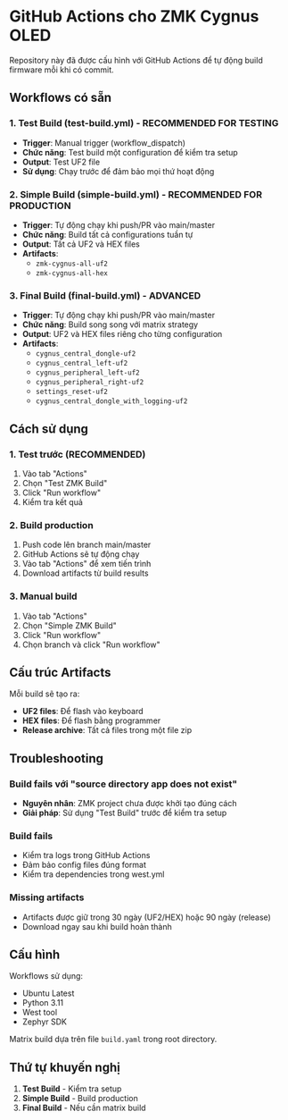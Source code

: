 # GitHub Actions cho ZMK Cygnus OLED

Repository này đã được cấu hình với GitHub Actions để tự động build firmware mỗi khi có commit.

## Workflows có sẵn

### 1. Test Build (test-build.yml) - **RECOMMENDED FOR TESTING**

- **Trigger**: Manual trigger (workflow_dispatch)
- **Chức năng**: Test build một configuration để kiểm tra setup
- **Output**: Test UF2 file
- **Sử dụng**: Chạy trước để đảm bảo mọi thứ hoạt động

### 2. Simple Build (simple-build.yml) - **RECOMMENDED FOR PRODUCTION**

- **Trigger**: Tự động chạy khi push/PR vào main/master
- **Chức năng**: Build tất cả configurations tuần tự
- **Output**: Tất cả UF2 và HEX files
- **Artifacts**:
  - `zmk-cygnus-all-uf2`
  - `zmk-cygnus-all-hex`

### 3. Final Build (final-build.yml) - **ADVANCED**

- **Trigger**: Tự động chạy khi push/PR vào main/master
- **Chức năng**: Build song song với matrix strategy
- **Output**: UF2 và HEX files riêng cho từng configuration
- **Artifacts**:
  - `cygnus_central_dongle-uf2`
  - `cygnus_central_left-uf2`
  - `cygnus_peripheral_left-uf2`
  - `cygnus_peripheral_right-uf2`
  - `settings_reset-uf2`
  - `cygnus_central_dongle_with_logging-uf2`

## Cách sử dụng

### 1. Test trước (RECOMMENDED)

1. Vào tab "Actions"
2. Chọn "Test ZMK Build"
3. Click "Run workflow"
4. Kiểm tra kết quả

### 2. Build production

1. Push code lên branch main/master
2. GitHub Actions sẽ tự động chạy
3. Vào tab "Actions" để xem tiến trình
4. Download artifacts từ build results

### 3. Manual build

1. Vào tab "Actions"
2. Chọn "Simple ZMK Build"
3. Click "Run workflow"
4. Chọn branch và click "Run workflow"

## Cấu trúc Artifacts

Mỗi build sẽ tạo ra:

- **UF2 files**: Để flash vào keyboard
- **HEX files**: Để flash bằng programmer
- **Release archive**: Tất cả files trong một file zip

## Troubleshooting

### Build fails với "source directory app does not exist"

- **Nguyên nhân**: ZMK project chưa được khởi tạo đúng cách
- **Giải pháp**: Sử dụng "Test Build" trước để kiểm tra setup

### Build fails

- Kiểm tra logs trong GitHub Actions
- Đảm bảo config files đúng format
- Kiểm tra dependencies trong west.yml

### Missing artifacts

- Artifacts được giữ trong 30 ngày (UF2/HEX) hoặc 90 ngày (release)
- Download ngay sau khi build hoàn thành

## Cấu hình

Workflows sử dụng:

- Ubuntu Latest
- Python 3.11
- West tool
- Zephyr SDK

Matrix build dựa trên file `build.yaml` trong root directory.

## Thứ tự khuyến nghị

1. **Test Build** - Kiểm tra setup
2. **Simple Build** - Build production
3. **Final Build** - Nếu cần matrix build
